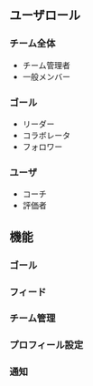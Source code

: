 ## ユーザロール
### チーム全体
- チーム管理者
- 一般メンバー

### ゴール
- リーダー
- コラボレータ
- フォロワー

### ユーザ
- コーチ
- 評価者

## 機能
### ゴール
### フィード
### チーム管理
### プロフィール設定
### 通知
